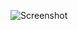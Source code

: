 ![Screenshot](https://raw.githubusercontent.com/Cryakl/Ultimate-RAT-Collection/refs/heads/main/ErazerLite/Erazer%20Lite%20v0.4/Screenshot.png)
